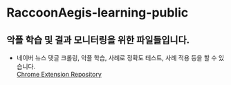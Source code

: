 # RaccoonAegis-learning-public
## 악플 학습 및 결과 모니터링을 위한 파일들입니다.
- 네이버 뉴스 댓글 크롤링, 악플 학습, 사례로 정확도 테스트, 사례 적용 등을 할 수 있습니다.<br>
[Chrome Extension Repository](https://github.com/lostin185/RaccoonAegis-client-public)
